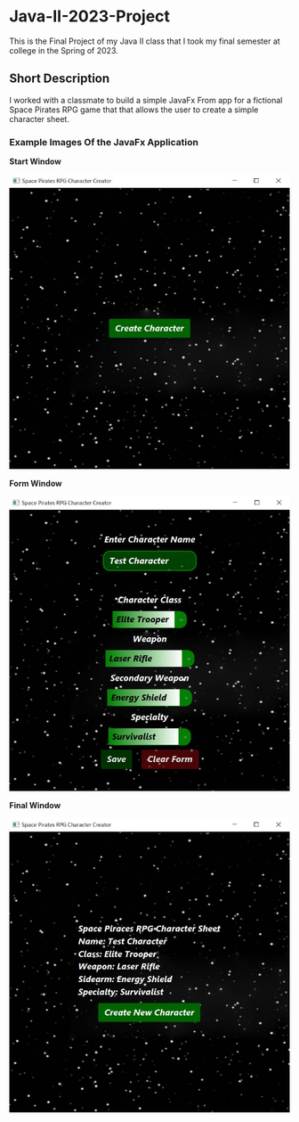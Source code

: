 # Java-II-2023-Project
This is the Final Project of my Java II class that I took my final semester at college in the Spring of 2023.

## Short Description
I worked with a classmate to build a simple JavaFx From app for a fictional Space Pirates RPG game that that allows the user to create a simple character sheet.

### Example Images Of the JavaFx Application
**Start Window**

![Start Window](Java-II-Images/Start-Window.JPG)

**Form Window**

![Form Window](Java-II-Images/Form-Window.JPG)

**Final Window**

![Final Window](Java-II-Images/Final-Window.JPG)
